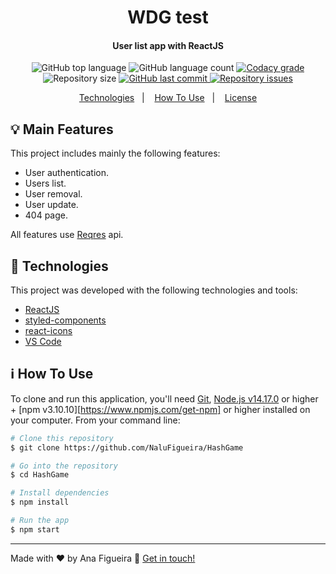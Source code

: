 <h1 align="center">
    WDG test
</h1>

<h4 align="center">
  User list app with ReactJS
</h4>
<p align="center">
  <img alt="GitHub top language" src="https://img.shields.io/github/languages/top/NaluFigueira/WDGTest.svg">

  <img alt="GitHub language count" src="https://img.shields.io/github/languages/count/NaluFigueira/WDGTest.svg">

  <a href="https://www.codacy.com/app/NaluFigueira/WDGTest?utm_source=github.com&amp;utm_medium=referral&amp;utm_content=NaluFigueira/WDGTest&amp;utm_campaign=Badge_Grade">
    <img alt="Codacy grade" src="https://img.shields.io/codacy/grade/1b577a07dda843aba09f4bc55d1af8fc.svg">
  </a>

  <img alt="Repository size" src="https://img.shields.io/github/repo-size/NaluFigueira/WDGTest.svg">
  <a href="https://github.com/NaluFigueira/WDGTest/commits/main">
    <img alt="GitHub last commit" src="https://img.shields.io/github/last-commit/NaluFigueira/WDGTest.svg">
  </a>

  <a href="https://github.com/NaluFigueira/WDGTest/issues">
    <img alt="Repository issues" src="https://img.shields.io/github/issues/NaluFigueira/WDGTest.svg">
  </a>
</p>

<p align="center">
  <a href="#rocket-technologies">Technologies</a>&nbsp;&nbsp;&nbsp;|&nbsp;&nbsp;&nbsp;
  <a href="#information_source-how-to-use">How To Use</a>&nbsp;&nbsp;&nbsp;|&nbsp;&nbsp;&nbsp;
  <a href="#memo-license">License</a>
</p>

## :bulb:	Main Features


This project includes mainly the following features:

- User authentication.
- Users list.
- User removal.
- User update.
- 404 page.

All features use [Reqres](https://reqres.in/) api.

## :rocket: Technologies

This project was developed with the following technologies and tools:

-  [ReactJS](https://reactjs.org/)
-  [styled-components](https://styled-components.com/)
-  [react-icons](https://react-icons.github.io/react-icons/)
-  [VS Code][vc]

## :information_source: How To Use

To clone and run this application, you'll need [Git](https://git-scm.com), [Node.js v14.17.0][nodejs] or higher + [npm v3.10.10][https://www.npmjs.com/get-npm] or higher installed on your computer. From your command line:

```bash
# Clone this repository
$ git clone https://github.com/NaluFigueira/HashGame

# Go into the repository
$ cd HashGame

# Install dependencies
$ npm install

# Run the app
$ npm start
```

---

Made with ♥ by Ana Figueira :wave: [Get in touch!](https://www.linkedin.com/in/ana-lu%C3%ADsa-chaves-figueira-38792218a/)

[nodejs]: https://nodejs.org/
[vc]: https://code.visualstudio.com/
